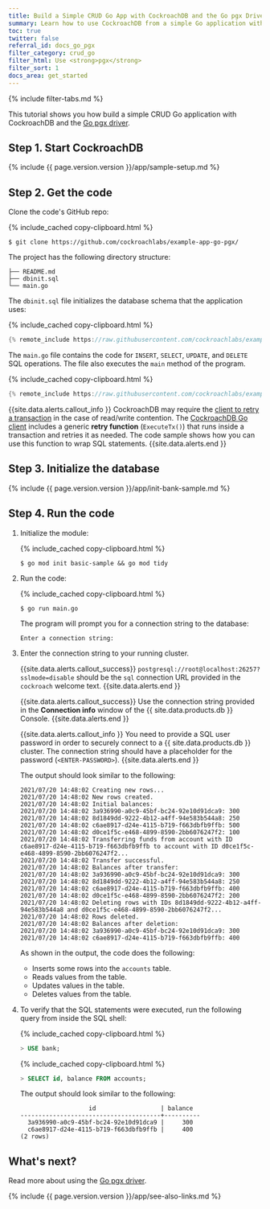 ```yaml
---
title: Build a Simple CRUD Go App with CockroachDB and the Go pgx Driver
summary: Learn how to use CockroachDB from a simple Go application with the Go pgx driver.
toc: true
twitter: false
referral_id: docs_go_pgx
filter_category: crud_go
filter_html: Use <strong>pgx</strong>
filter_sort: 1
docs_area: get_started
---
```


{% include filter-tabs.md %}

This tutorial shows you how build a simple CRUD Go application with CockroachDB and the [Go pgx driver](https://pkg.go.dev/github.com/jackc/pgx).

## Step 1. Start CockroachDB

{% include {{ page.version.version }}/app/sample-setup.md %}

## Step 2. Get the code

Clone the code's GitHub repo:

{% include_cached copy-clipboard.html %}
~~~ shell
$ git clone https://github.com/cockroachlabs/example-app-go-pgx/
~~~

The project has the following directory structure:

~~~
├── README.md
├── dbinit.sql
└── main.go
~~~

The `dbinit.sql` file initializes the database schema that the application uses:

{% include_cached copy-clipboard.html %}
~~~ go
{% remote_include https://raw.githubusercontent.com/cockroachlabs/example-app-go-pgx/master/dbinit.sql %}
~~~

The `main.go` file contains the code for `INSERT`, `SELECT`, `UPDATE`, and `DELETE` SQL operations. The file also executes the `main` method of the program.

{% include_cached copy-clipboard.html %}
~~~ go
{% remote_include https://raw.githubusercontent.com/cockroachlabs/example-app-go-pgx/master/main.go %}
~~~

{{site.data.alerts.callout_info }}
CockroachDB may require the [client to retry a transaction](transactions.html#transaction-retries) in the case of read/write contention. The [CockroachDB Go client](https://github.com/cockroachdb/cockroach-go) includes a generic **retry function** (`ExecuteTx()`) that runs inside a transaction and retries it as needed. The code sample shows how you can use this function to wrap SQL statements.
{{site.data.alerts.end }}

## Step 3. Initialize the database

{% include {{ page.version.version }}/app/init-bank-sample.md %}

## Step 4. Run the code

1. Initialize the module:

    {% include_cached copy-clipboard.html %}
    ~~~ shell
    $ go mod init basic-sample && go mod tidy
    ~~~

1. Run the code:

    {% include_cached copy-clipboard.html %}
    ~~~ shell
    $ go run main.go
    ~~~

    The program will prompt you for a connection string to the database:

    ~~~
    Enter a connection string:
    ~~~

1. Enter the connection string to your running cluster.

    <section class="filter-content" markdown="1" data-scope="local">

    {{site.data.alerts.callout_success}}
    `postgresql://root@localhost:26257?sslmode=disable` should be the `sql` connection URL provided in the `cockroach` welcome text.
    {{site.data.alerts.end }}

    </section>

    <section class="filter-content" markdown="1" data-scope="cockroachcloud">

    {{site.data.alerts.callout_success}}
    Use the connection string provided in the **Connection info** window of the {{ site.data.products.db }} Console.
    {{site.data.alerts.end }}

    {{site.data.alerts.callout_info }}
    You need to provide a SQL user password in order to securely connect to a {{ site.data.products.db }} cluster. The connection string should have a placeholder for the password (`<ENTER-PASSWORD>`).
    {{site.data.alerts.end }}

    </section>

    The output should look similar to the following:

    ~~~
    2021/07/20 14:48:02 Creating new rows...
    2021/07/20 14:48:02 New rows created.
    2021/07/20 14:48:02 Initial balances:
    2021/07/20 14:48:02 3a936990-a0c9-45bf-bc24-92e10d91dca9: 300
    2021/07/20 14:48:02 8d1849dd-9222-4b12-a4ff-94e583b544a8: 250
    2021/07/20 14:48:02 c6ae8917-d24e-4115-b719-f663dbfb9ffb: 500
    2021/07/20 14:48:02 d0ce1f5c-e468-4899-8590-2bb6076247f2: 100
    2021/07/20 14:48:02 Transferring funds from account with ID c6ae8917-d24e-4115-b719-f663dbfb9ffb to account with ID d0ce1f5c-e468-4899-8590-2bb6076247f2...
    2021/07/20 14:48:02 Transfer successful.
    2021/07/20 14:48:02 Balances after transfer:
    2021/07/20 14:48:02 3a936990-a0c9-45bf-bc24-92e10d91dca9: 300
    2021/07/20 14:48:02 8d1849dd-9222-4b12-a4ff-94e583b544a8: 250
    2021/07/20 14:48:02 c6ae8917-d24e-4115-b719-f663dbfb9ffb: 400
    2021/07/20 14:48:02 d0ce1f5c-e468-4899-8590-2bb6076247f2: 200
    2021/07/20 14:48:02 Deleting rows with IDs 8d1849dd-9222-4b12-a4ff-94e583b544a8 and d0ce1f5c-e468-4899-8590-2bb6076247f2...
    2021/07/20 14:48:02 Rows deleted.
    2021/07/20 14:48:02 Balances after deletion:
    2021/07/20 14:48:02 3a936990-a0c9-45bf-bc24-92e10d91dca9: 300
    2021/07/20 14:48:02 c6ae8917-d24e-4115-b719-f663dbfb9ffb: 400
    ~~~

    As shown in the output, the code does the following:
    - Inserts some rows into the `accounts` table.
    - Reads values from the table.
    - Updates values in the table.
    - Deletes values from the table.

1. To verify that the SQL statements were executed, run the following query from inside the SQL shell:

    {% include_cached copy-clipboard.html %}
    ~~~ sql
    > USE bank;
    ~~~

    {% include_cached copy-clipboard.html %}
    ~~~ sql
    > SELECT id, balance FROM accounts;
    ~~~

    The output should look similar to the following:

    ~~~
                       id                  | balance
    ---------------------------------------+----------
      3a936990-a0c9-45bf-bc24-92e10d91dca9 |     300
      c6ae8917-d24e-4115-b719-f663dbfb9ffb |     400
    (2 rows)
    ~~~

## What's next?

Read more about using the [Go pgx driver](https://pkg.go.dev/github.com/jackc/pgx?tab=doc).

{% include {{ page.version.version }}/app/see-also-links.md %}
